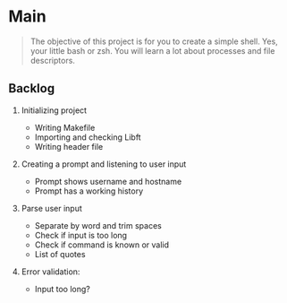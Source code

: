 # Main
> The objective of this project is for you to create a simple shell. Yes, your little bash or zsh. You will learn a lot about processes and file descriptors.

## Backlog

1. Initializing project
    - Writing Makefile
    - Importing and checking Libft
    - Writing header file
2. Creating a prompt and listening to user input
    - Prompt shows username and hostname
    - Prompt has a working history
3. Parse user input
    - Separate by word and trim spaces
    - Check if input is too long
    - Check if command is known or valid
    - List of quotes

4. Error validation:
    - Input too long?

